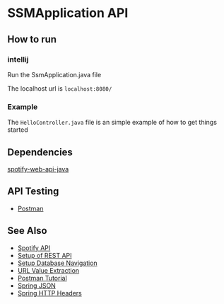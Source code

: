 # SSMApplication API

## How to run

### intellij

Run the SsmApplication.java file

The localhost url is ```localhost:8080/```

### Example

The ```HelloController.java``` file is an simple example of how to get things started

## Dependencies

[spotify-web-api-java](https://github.com/spotify-web-api-java/spotify-web-api-java)

## API Testing

- [Postman](https://www.postman.com/downloads/)

## See Also

- [Spotify API](https://developer.spotify.com/)
- [Setup of REST API](https://www.youtube.com/watch?v=oO6HPVRqGvg)
- [Setup Database Navigation](https://www.youtube.com/watch?v=V2bGKzvMQyc)
- [URL Value Extraction](https://javainfinite.com/spring-boot/http-get-ways-to-form-url/)
- [Postman Tutorial](https://learning.postman.com/docs/introduction/overview/)
- [Spring JSON](https://www.baeldung.com/spring-boot-json)
- [Spring HTTP Headers](https://www.baeldung.com/spring-rest-http-headers)
